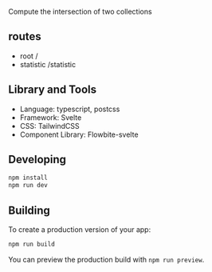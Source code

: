 Compute the intersection of two collections

## routes

- root /
- statistic /statistic

## Library and Tools

- Language: typescript, postcss
- Framework: Svelte
- CSS: TailwindCSS
- Component Library: Flowbite-svelte

## Developing

```bash
npm install
npm run dev
```

## Building

To create a production version of your app:

```bash
npm run build
```

You can preview the production build with `npm run preview`.
